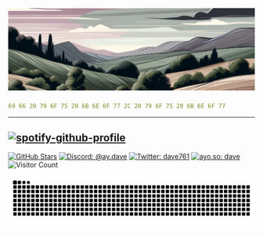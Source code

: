 ![David's Banner](/img/banner1.png)
--- 
```yaml
69 66 20 79 6F 75 20 6B 6E 6F 77 2C 20 79 6F 75 20 6B 6E 6F 77
```
---
[![spotify-github-profile](https://spotify-github-profile.vercel.app/api/view?uid=david.raul.suter&cover_image=true&theme=natemoo-re&show_offline=true&background_color=ebc3c8&interchange=true&bar_color=ebc3c8&bar_color_cover=false)](https://spotify-github-profile.vercel.app/api/view?uid=david.raul.suter&redirect=true)
---
[![GitHub Stars](https://img.shields.io/github/stars/d-suter?color=ebc3c8)](https://github.com/d-suter)
[![Discord: @ay.dave](https://img.shields.io/badge/discord-%40ay.dave-ebc3c8)](https://discord.com/users/828936480952942593)
[![Twitter: dave761](https://img.shields.io/badge/twitter-%40dave761-ebc3c8)](https://twitter.com/dave761)
[![ayo.so: dave](https://img.shields.io/badge/ayo.so-%40dave-ebc3c8)](https://ayo.so/dave)
![Visitor Count](https://visitor-badge.laobi.icu/badge?page_id=d-suter.d-suter&left_color=%23444444&right_color=%23ebc3c8)

<picture>
  <source media="(prefers-color-scheme: dark)" srcset="dist/github-snake-dark.svg" />
  <source media="(prefers-color-scheme: light)" srcset="dist/github-snake-light.svg" />
  <img alt="github-snake" src="dist/github-snake-light.svg" />
</picture>
